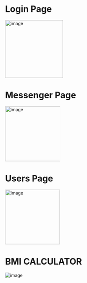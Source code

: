 # Login Page

<img width="187" alt="image" src="https://github.com/shag-limam/flag_rim/assets/84734216/7b819c74-f7a4-4b0b-9255-62d786a6b5c5">



# Messenger Page

<img width="178" alt="image" src="https://github.com/shag-limam/flutter/assets/84734216/84758158-4816-400a-b121-2c3999234f84">


# Users Page

<img width="177" alt="image" src="https://github.com/shag-limam/flutter/assets/84734216/61136b11-ae28-4204-b4ce-1b6fe1769d9f">


# BMI CALCULATOR

![image](https://github.com/shag-limam/flutter/assets/84734216/e4fb22d1-3811-4c3b-a237-a2f6029cc697)
